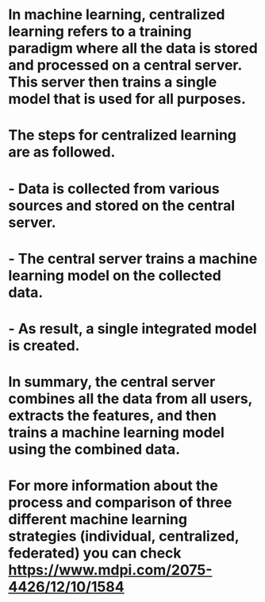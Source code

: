# In machine learning, centralized learning refers to a training paradigm where all the data is stored and processed on a central server. This server then trains a single model that is used for all purposes.

# The steps for centralized learning are as followed.
# - Data is collected from various sources and stored on the central server.
# - The central server trains a machine learning model on the collected data.
# - As result, a single integrated model is created.

# In summary, the central server combines all the data from all users, extracts the features, and then trains a machine learning model using the combined data.

# For more information about the process and comparison of three different machine learning strategies (individual, centralized, federated) you can check https://www.mdpi.com/2075-4426/12/10/1584
